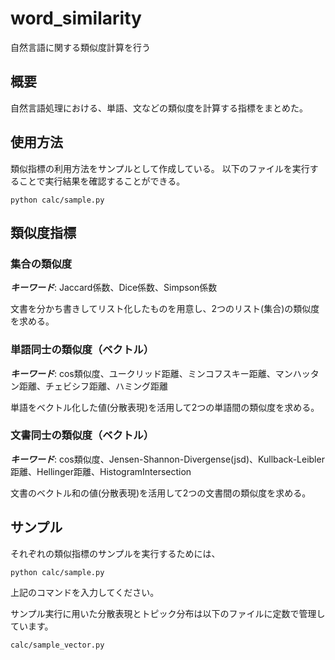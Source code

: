 # word_similarity
自然言語に関する類似度計算を行う

## 概要
自然言語処理における、単語、文などの類似度を計算する指標をまとめた。

## 使用方法
類似指標の利用方法をサンプルとして作成している。
以下のファイルを実行することで実行結果を確認することができる。
```
python calc/sample.py
```

## 類似度指標

### 集合の類似度
***キーワード***: Jaccard係数、Dice係数、Simpson係数

文書を分かち書きしてリスト化したものを用意し、2つのリスト(集合)の類似度を求める。


### 単語同士の類似度（ベクトル）
***キーワード***: cos類似度、ユークリッド距離、ミンコフスキー距離、マンハッタン距離、チェビシフ距離、ハミング距離

単語をベクトル化した値(分散表現)を活用して2つの単語間の類似度を求める。

### 文書同士の類似度（ベクトル）
***キーワード***: cos類似度、Jensen-Shannon-Divergense(jsd)、Kullback-Leibler距離、Hellinger距離、HistogramIntersection

文書のベクトル和の値(分散表現)を活用して2つの文書間の類似度を求める。


## サンプル
それぞれの類似指標のサンプルを実行するためには、
```
python calc/sample.py
```
上記のコマンドを入力してください。

サンプル実行に用いた分散表現とトピック分布は以下のファイルに定数で管理しています。
```
calc/sample_vector.py
```

